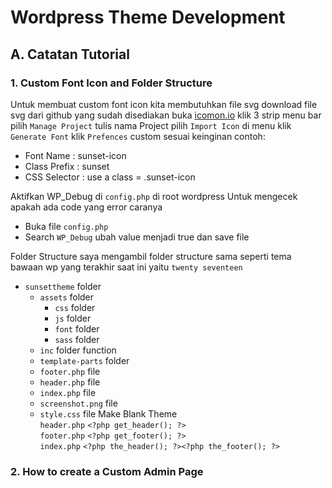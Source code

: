 # Wordpress Theme Development

## A. Catatan Tutorial

### 1. Custom Font Icon and Folder Structure
Untuk membuat custom font icon kita membutuhkan file svg download file svg dari github yang sudah disediakan
buka [icomon.io](https://icomoon.io/app/) klik 3 strip menu bar pilih `Manage Project` tulis nama Project
pilih `Import Icon` di menu klik `Generate Font` klik `Prefences` custom sesuai keinginan
contoh:  
- Font Name : sunset-icon
- Class Prefix : sunset
- CSS Selector : use a class = .sunset-icon

Aktifkan WP_Debug di `config.php` di root wordpress Untuk mengecek apakah ada code yang error caranya
- Buka file `config.php`
- Search `WP_Debug` ubah value menjadi true dan save file

Folder Structure
saya mengambil folder structure sama seperti tema bawaan wp yang terakhir saat ini yaitu `twenty seventeen`
- `sunsettheme` folder
  - `assets` folder
    - `css` folder
    - `js` folder
    - `font` folder
    - `sass` folder
  - `inc` folder function
  - `template-parts` folder
  - `footer.php` file
  - `header.php` file
  - `index.php` file
  - `screenshot.png` file
  - `style.css` file
Make Blank Theme  
`header.php` `<?php get_header(); ?>`  
`footer.php` `<?php get_footer(); ?>`  
`index.php` `<?php the_header(); ?><?php the_footer(); ?>`  


### 2. How to create a Custom Admin Page



















###
